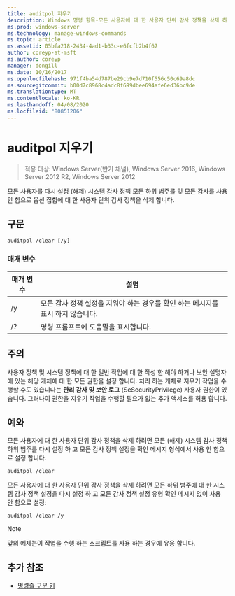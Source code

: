 ```yaml
---
title: auditpol 지우기
description: Windows 명령 항목-모든 사용자에 대 한 사용자 단위 감사 정책을 삭제 하 고 모든 하위 범주에 대 한 시스템 감사 정책을 다시 설정 (해제) 하며 모든 감사 옵션을 사용 안 **함으로 설정**합니다.
ms.prod: windows-server
ms.technology: manage-windows-commands
ms.topic: article
ms.assetid: 05bfa218-2434-4ad1-b33c-e6fcfb2b4f67
author: coreyp-at-msft
ms.author: coreyp
manager: dongill
ms.date: 10/16/2017
ms.openlocfilehash: 971f4ba54d787be29cb9e7d710f556c50c69a8dc
ms.sourcegitcommit: b00d7c8968c4adc8f699dbee694afe6ed36bc9de
ms.translationtype: MT
ms.contentlocale: ko-KR
ms.lasthandoff: 04/08/2020
ms.locfileid: "80851206"
---
```

# <a name="auditpol-clear"></a>auditpol 지우기

>적용 대상: Windows Server(반기 채널), Windows Server 2016, Windows Server 2012 R2, Windows Server 2012

모든 사용자를 다시 설정 (해제) 시스템 감사 정책 모든 하위 범주를 및 모든 감사를 사용 안 함으로 옵션 집합에 대 한 사용자 단위 감사 정책을 삭제 합니다.

## <a name="syntax"></a>구문

```
auditpol /clear [/y]
```

### <a name="parameters"></a>매개 변수

| 매개 변수 | 설명 |
| ----------- | --------------- |
| /y | 모든 감사 정책 설정을 지워야 하는 경우를 확인 하는 메시지를 표시 하지 않습니다. |
| /? | 명령 프롬프트에 도움말을 표시합니다. |

## <a name="remarks"></a>주의

사용자 정책 및 시스템 정책에 대 한 일반 작업에 대 한 작성 한 해야 하거나 보안 설명자에 있는 해당 개체에 대 한 모든 권한을 설정 합니다. 처리 하는 개체로 지우기 작업을 수행할 수도 있습니다는 **관리 감사 및 보안 로그** (SeSecurityPrivilege) 사용자 권한이 있습니다. 그러나이 권한을 지우기 작업을 수행할 필요가 없는 추가 액세스를 허용 합니다.

## <a name="examples"></a><a name=BKMK_examples></a>예와

모든 사용자에 대 한 사용자 단위 감사 정책을 삭제 하려면 모든 (해제) 시스템 감사 정책 하위 범주를 다시 설정 하 고 모든 감사 정책 설정을 확인 메시지 형식에서 사용 안 함으로 설정 합니다.

```
auditpol /clear
```

모든 사용자에 대 한 사용자 단위 감사 정책을 삭제 하려면 모든 하위 범주에 대 한 시스템 감사 정책 설정을 다시 설정 하 고 모든 감사 정책 설정 유형 확인 메시지 없이 사용 안 함으로 설정:

```
auditpol /clear /y
```

> [!NOTE]
> 앞의 예제는이 작업을 수행 하는 스크립트를 사용 하는 경우에 유용 합니다.

## <a name="additional-references"></a>추가 참조

- [명령줄 구문 키](command-line-syntax-key.md)
